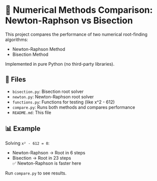 # 🧠 Numerical Methods Comparison: Newton-Raphson vs Bisection

This project compares the performance of two numerical root-finding algorithms:

- Newton-Raphson Method
- Bisection Method

Implemented in pure Python (no third-party libraries).

## 📂 Files

- `bisection.py`: Bisection root solver
- `newton.py`: Newton-Raphson root solver
- `functions.py`: Functions for testing (like x^2 - 612)
- `compare.py`: Runs both methods and compares performance
- `README.md`: This file

## 📊 Example

Solving `x² - 612 = 0`:

- Newton-Raphson → Root in 6 steps  
- Bisection → Root in 23 steps  
✅ Newton-Raphson is faster here

Run `compare.py` to see results.
